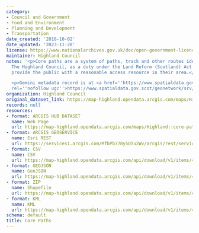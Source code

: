 ```yaml
---
category:
- Council and Government
- Food and Environment
- Planning and Development
- Transportation
date_created: '2018-10-02'
date_updated: '2023-11-28'
license: https://www.nationalarchives.gov.uk/doc/open-government-licence/version/3/
maintainer: Highland Council
notes: '<p>Core paths are a system of paths, track and other routes identified by
  The Highland Council, as a duty under the Land Reform (Scotland) Act 2003, that
  provide the public with a reasonable access resource in their area.</p>

  <p>Gemini metadata record is at <a href=''https://www.spatialdata.gov.scot/geonetwork/srv/eng/catalog.search#/metadata/8937f063-73b9-45ec-82af-416c4df3b2e0''
  rel=''nofollow ugc''>https://www.spatialdata.gov.scot/geonetwork/srv/eng/catalog.search#/metadata/8937f063-73b9-45ec-82af-416c4df3b2e0</a>.</p>'
organization: Highland Council
original_dataset_link: https://map-highland.opendata.arcgis.com/maps/Highland::core-paths
records: null
resources:
- format: ARCGIS HUB DATASET
  name: Web Page
  url: https://map-highland.opendata.arcgis.com/maps/Highland::core-paths
- format: ARCGIS GEOSERVICE
  name: Esri REST
  url: https://services1.arcgis.com/MfbPb778y5QTu2Wv/arcgis/rest/services/CorePaths/FeatureServer/0
- format: CSV
  name: CSV
  url: https://map-highland.opendata.arcgis.com/api/download/v1/items/4ff063a3130b4914bec21d1e90434b5c/csv?layers=0
- format: GEOJSON
  name: GeoJSON
  url: https://map-highland.opendata.arcgis.com/api/download/v1/items/4ff063a3130b4914bec21d1e90434b5c/geojson?layers=0
- format: ZIP
  name: Shapefile
  url: https://map-highland.opendata.arcgis.com/api/download/v1/items/4ff063a3130b4914bec21d1e90434b5c/shapefile?layers=0
- format: KML
  name: KML
  url: https://map-highland.opendata.arcgis.com/api/download/v1/items/4ff063a3130b4914bec21d1e90434b5c/kml?layers=0
schema: default
title: Core Paths
---
```

